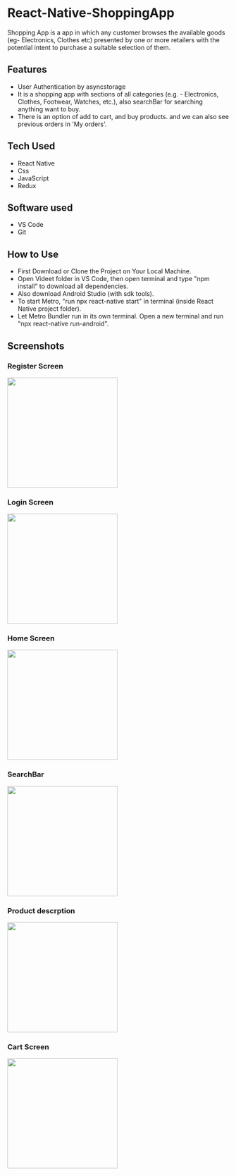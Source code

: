 # React-Native-ShoppingApp
Shopping App is a app in which any customer browses the available goods (eg- Electronics, Clothes etc) presented by one or more retailers with the potential intent to purchase a suitable selection of them.

## Features
* User Authentication by asyncstorage
* It is a shopping app with sections of all categories (e.g. - Electronics, Clothes, Footwear, Watches, etc.), also searchBar for searching anything want to buy.
* There is an option of add to cart, and buy products. and we can also see previous orders in 'My orders'.

## Tech Used
* React Native
* Css
* JavaScript
* Redux

## Software used
* VS Code
* Git

## How to Use
* First Download or Clone the Project on Your Local Machine.
* Open Videet folder in VS Code, then open terminal and type "npm install" to download all dependencies.
* Also download Android Studio (with sdk tools).
* To start Metro, "run npx react-native start" in terminal (inside React Native project folder).
* Let Metro Bundler run in its own terminal. Open a new terminal and run "npx react-native run-android".

## Screenshots

### Register Screen
<img src="https://github.com/Bvian16/React-Native-ShoppingApp/blob/master/Demo%20Screenshots/Screenshot_1642582401.png" width="250">


### Login Screen
<img src="https://github.com/Bvian16/React-Native-ShoppingApp/blob/master/Demo%20Screenshots/Screenshot_1642582393.png" width="250">
 
### Home Screen
<img src="https://github.com/Bvian16/React-Native-ShoppingApp/blob/master/Demo%20Screenshots/Screenshot_1642582428.png" width="250">
  
### SearchBar
<img src="https://github.com/Bvian16/React-Native-ShoppingApp/blob/master/Demo%20Screenshots/Screenshot_1642746691.png" width="250">

### Product descrption
<img src="https://github.com/Bvian16/React-Native-ShoppingApp/blob/master/Demo%20Screenshots/Screenshot_1642582468.png" width="250">

### Cart Screen
<img src="https://github.com/Bvian16/React-Native-ShoppingApp/blob/master/Demo%20Screenshots/Screenshot_1642747042.png" width="250">
